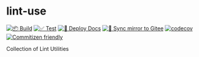 # lint-use

[![📦 Build](https://github.com/ljtang2009/lint-use/actions/workflows/build.yml/badge.svg)](https://github.com/ljtang2009/lint-use/actions/workflows/build.yml)
[![✅ Test](https://github.com/ljtang2009/lint-use/actions/workflows/test.yml/badge.svg)](https://github.com/ljtang2009/lint-use/actions/workflows/test.yml)
[![📗 Deploy Docs](https://github.com/ljtang2009/lint-use/actions/workflows/deploy-docs.yml/badge.svg)](https://github.com/ljtang2009/lint-use/actions/workflows/deploy-docs.yml)
[![🔀 Sync mirror to Gitee](https://github.com/ljtang2009/lint-use/actions/workflows/sync-gitee.yml/badge.svg)](https://github.com/ljtang2009/lint-use/actions/workflows/sync-gitee.yml)
[![codecov](https://codecov.io/gh/ljtang2009/lint-use/graph/badge.svg?token=PJP8KHQJ0Q)](https://codecov.io/gh/ljtang2009/lint-use)
[![Commitizen friendly](https://img.shields.io/badge/commitizen-friendly-brightgreen.svg)](http://commitizen.github.io/cz-cli/)

Collection of Lint Utilities
